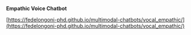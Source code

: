 **Empathic Voice Chatbot**

[https://fedelongoni-phd.github.io/multimodal-chatbots/vocal_empathic/](https://fedelongoni-phd.github.io/multimodal-chatbots/vocal_empathic/)
